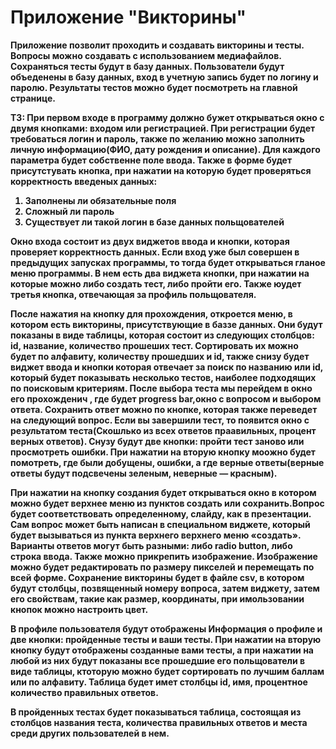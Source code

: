 # Приложение "Викторины"
<b>Приложение позволит проходить и создавать викторины и тесты. Вопросы можно создавать с использованием медиафайлов. Сохраняться тесты будут в базу данных. Пользователи будут объеденены в базу данных, вход в учетную запись будет по логину и паролю. Результаты тестов можно будет посмотреть на главной странице.

ТЗ:
При первом входе в программу должно бужет открываться окно с двумя кнопками: входом или регистрацией. При регистрации будет требоваться логин и пароль, также по желанию можно заполнить личную информацию(ФИО, дату рождения и описание). Для каждого параметра будет собственне поле ввода. Также в форме будет присутстувать кнопка, при нажатии на которую будет проверяться корректность введеных данных:
1.	Заполнены ли обязательные поля
2.	Сложный ли пароль
3.	Существует ли такой логин в базе данных польщователей

Окно входа состоит из двух виджетов ввода и кнопки, которая проверяет корректность данных.
Если вход уже был совершен в предыдущих запусках программы, то тогда будет открываться гланое меню программы. В нем есть два виджета кнопки, при нажатии на которые можно либо создать тест, либо пройти его. Также юудет третья кнопка, отвечающая за профиль польщователя.
 
После нажатия на кнопку для прохождения, откроется меню, в котором есть викторины, присутствующие в баззе данных. Они будут показаны в виде таблицы, которая состоит из следующих столбцов: id, название, количество прошеших тест. Сортировать их можно будет по алфавиту, количеству прошедших и id, также снизу будет виджет ввода и кнопки которая отвечает за поиск по названию или id, который будет показывать несколько тестов, наиболее подходящих по поисковым критериям. После выбора теста мы перейдем в окно его прохожденич , где будет progress bar,окно с вопросом и выбором ответа. Сохранить ответ можно по кнопке, которая также переведет на следующий вопрос. Если вы завершили тест, то появится окно с результатом теста(Скошлько из всех ответов праавильных, процент верных ответов). Снузу будут две кнопки: пройти тест заново или просмотреть ошибки. При нажатии на вторую кнопку моожно будет помотреть, где были добущены, ошибки, а где верные ответы(верные ответы будут подсвечены зеленым, неверные — красным).

При нажатии на кнопку создания будет открываться окно в котором можно будет верхнее меню из пунктов создать или сохранить.Вопрос будет соответствовать определенному, слайду, как в презентации. Сам вопрос может быть написан в специальном  виджете, который будет вызываться из пункта верхнего верхнего меню «создать». Варианты ответов могут быть разными: либо radio button, либо строка ввода. Также можно прикрепить изображение. Изображение можно будет редактировать по размеру пикселей и перемещать по всей форме. Сохранение викторины будет в файле csv, в котором будут столбцы, позвященный номеру вопроса, затем виджету, затем его свойствам, такие как размер, координаты, при имользовании кнопок можно настроить цвет.

В профиле пользователя будут отображены Информация о профиле и  две кнопки: пройденные тесты и ваши тесты. При нажатии на вторую кнопку будут отображены созданные вами тесты, а при нажатии на любой из  них будут показаны все прошедшие его польщователи в виде таблицы, ктоторую можно будет сортировать по лучшим баллам или по алфавиту. Таблица будет имет столбцы id, имя, процентное количество правильных ответов. 

В пройденных тестах будет показываться таблица, состоящая из столбцов названия теста, количества правильных ответов и места среди других пользователей в нем.

